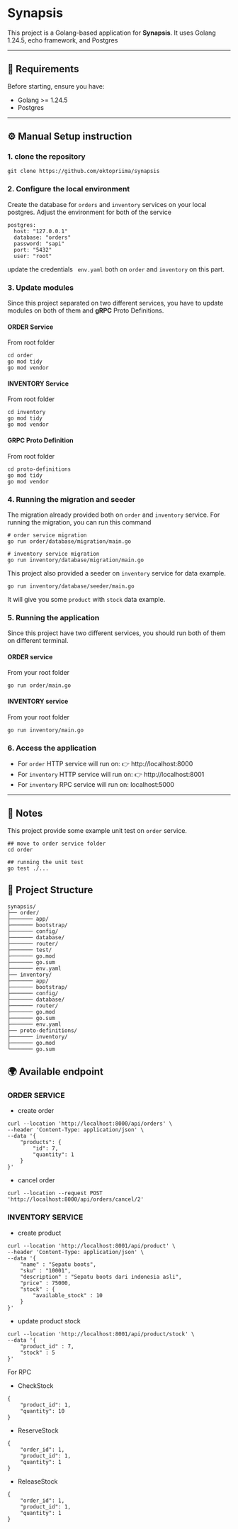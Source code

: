 # Synapsis
This project is a Golang-based application for **Synapsis**.
It uses Golang 1.24.5, echo framework, and Postgres

---

## 🚀 Requirements
Before starting, ensure you have:
- Golang >= 1.24.5
- Postgres

---

## ⚙ Manual Setup instruction
### 1. clone the repository

```shell
git clone https://github.com/oktopriima/synapsis
```
### 2. Configure the local environment
Create the database for `orders` and `inventory` services on your local postgres.
Adjust the environment for both of the service
```shell
postgres:
  host: "127.0.0.1"
  database: "orders"
  password: "sapi"
  port: "5432"
  user: "root"
```
update the credentials ` env.yaml` both on `order` and `inventory` on this part.

### 3. Update modules
Since this project separated on two different services, you have to update modules on both of them and **gRPC** Proto Definitions.

#### ORDER Service
From root folder
```shell
cd order
go mod tidy
go mod vendor
```

#### INVENTORY Service
From root folder
```shell
cd inventory
go mod tidy
go mod vendor
```

#### GRPC Proto Definition
From root folder
```shell
cd proto-definitions
go mod tidy
go mod vendor
```

### 4. Running the migration and seeder
The migration already provided both on `order` and `inventory` service. For running the migration, you can run this command
```shell
# order service migration
go run order/database/migration/main.go
```
```shell
# inventory service migration
go run inventory/database/migration/main.go
```
This project also provided a seeder on `inventory` service for data example.

```shell
go run inventory/database/seeder/main.go
```
It will give you some `product` with `stock` data example.

### 5. Running the application
Since this project have two different services, you should run both of them on different terminal.
#### ORDER service
From your root folder
```shell
go run order/main.go
```
#### INVENTORY service
From your root folder
```shell
go run inventory/main.go
```

### 6. Access the application
- For `order` HTTP service will run on: 👉 http://localhost:8000
- For `inventory` HTTP service will run on: 👉 http://localhost:8001
- For `inventory` RPC service will run on: localhost:5000

---

## 📝 Notes
This project provide some example unit test on `order` service.
```shell
## move to order service folder
cd order

## running the unit test
go test ./...
```

## 📂 Project Structure
```
synapsis/
├── order/
├─────── app/
├─────── bootstrap/
├─────── config/
├─────── database/
├─────── router/
├─────── test/
├─────── go.mod
├─────── go.sum
├─────── env.yaml
├── inventory/
├─────── app/
├─────── bootstrap/
├─────── config/
├─────── database/
├─────── router/
├─────── go.mod
├─────── go.sum
├─────── env.yaml
├── proto-definitions/
├─────── inventory/
├─────── go.mod
└─────── go.sum
```

## 🌍 Available endpoint

### ORDER SERVICE
- create order
```
curl --location 'http://localhost:8000/api/orders' \
--header 'Content-Type: application/json' \
--data '{
    "products": {
        "id": 7,
        "quantity": 1
    }
}'
```
- cancel order
```
curl --location --request POST 'http://localhost:8000/api/orders/cancel/2'
```

### INVENTORY SERVICE
- create product
```
curl --location 'http://localhost:8001/api/product' \
--header 'Content-Type: application/json' \
--data '{
    "name" : "Sepatu boots",
    "sku" : "10001",
    "description" : "Sepatu boots dari indonesia asli",
    "price" : 75000,
    "stock" : {
        "available_stock" : 10
    }
}'
```
- update product stock
```
curl --location 'http://localhost:8001/api/product/stock' \
--data '{
    "product_id" : 7,
    "stock" : 5
}'
```
For RPC 
- CheckStock
```
{
    "product_id": 1,
    "quantity": 10
}
```
- ReserveStock
```
{
    "order_id": 1,
    "product_id": 1,
    "quantity": 1
}
```
- ReleaseStock
```
{
    "order_id": 1,
    "product_id": 1,
    "quantity": 1
}
```